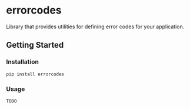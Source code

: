 # errorcodes

Library that provides utilities for defining error codes for your application.

## Getting Started

### Installation

```shell
pip install errorcodes
```

### Usage

```py
TODO
```
